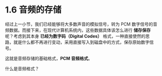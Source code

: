
# 1.6 音频的存储

经过上一小节，我们已经能够将大多数声音的模拟信号，转为 PCM 数字信号的音频数据。而接下来，在现代计算机系统内，这些数据具体该怎么进行 **储存保存** 呢？考虑到其本身 **已经为数字码（Digital Codes）** 格式，一种直接使然的思路，就是什么都不再进行变动，采用直接写入到磁盘中的方式，保存原始数字信号。

这就是音频存储的基础格式，**PCM 音频格式**。

什么是音频格式？

[ref]: References_1.md